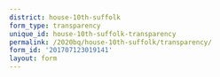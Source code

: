 ```yaml
---
district: house-10th-suffolk
form_type: transparency
unique_id: house-10th-suffolk-transparency
permalink: /2020bq/house-10th-suffolk/transparency/
form_id: '201707123019141'
layout: form
---
```

